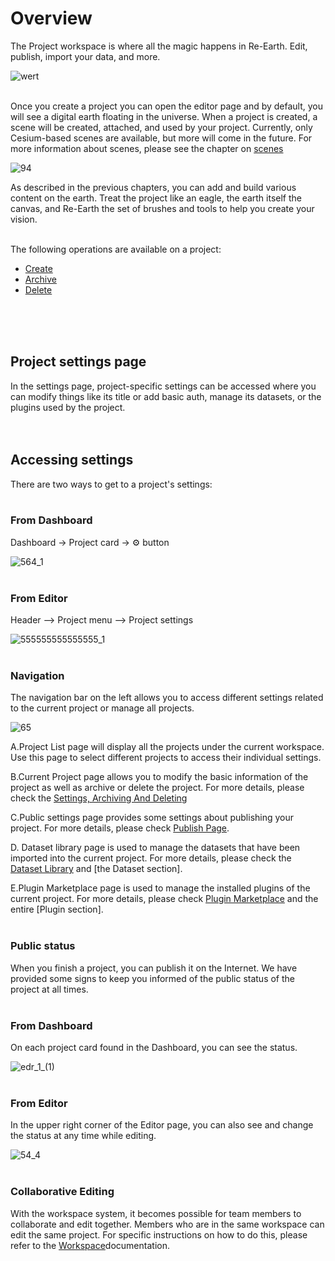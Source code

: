 # Overview

The Project workspace is where all the magic happens in Re-Earth. Edit, publish, import your data, and more.

![wert](https://github.com/CS-eukarya/User-Manual-English-/assets/154571156/abaf7f0b-a08a-4c47-8d18-f4ce26f5230c)
<br>
<br>

Once you create a project you can open the editor page and by default, you will see a digital earth floating in the universe. When a project is created, a scene will be created, attached, and used by your project. Currently, only Cesium-based scenes are available, but more will come in the future. For more information about scenes, please see the chapter on [scenes](https://github.com/CS-eukarya/User-Manual-English-/blob/3c5ed956a9ffc94cbd543ddfe0a9a54465b87c82/Overview%20for%20Scene.md)

![94](https://github.com/CS-eukarya/User-Manual-English-/assets/154571156/7164a68d-909b-4b62-aec0-4405806bf81f)

As described in the previous chapters, you can add and build various content on the earth. Treat the project like an eagle,  the earth itself the canvas, and Re-Earth the set of brushes and tools to help you create your vision.
<br>
<br>

The following operations are available on a project:

- [Create](ttps://github.com/CS-eukarya/User-Manual-English-/blob/Project/Create%20A%20New%20Project.md)
- [Archive](https://github.com/CS-eukarya/User-Manual-English-/blob/Project/Settings%2C%20Archiving%20And%20Deleting.md)
- [Delete](https://github.com/CS-eukarya/User-Manual-English-/blob/Project/Settings%2C%20Archiving%20And%20Deleting.md#deleting-your-project)
<br>
<br>
<br>

## Project settings page

In the settings page, project-specific settings can be accessed where you can modify things like its title or add basic auth, manage its datasets, or the plugins used by the project.
<br>
<br>
<br>

## Accessing settings

There are two ways to get to a project's settings:
<br>
<br>

### From Dashboard[](https://docs.reearth.io/user-manual/project-and-workspace/project/overview#from-dashboard)

Dashboard -> Project card -> ⚙️ button

![564_1](https://github.com/CS-eukarya/User-Manual-English-/assets/154571156/f3bcda6e-9793-4090-84fd-b3d271dd2e98)
<br>
<br>

### From Editor[](https://docs.reearth.io/user-manual/project-and-workspace/project/overview#from-editor)

Header —> Project menu —> Project settings

![555555555555555_1](https://github.com/CS-eukarya/User-Manual-English-/assets/154571156/5ac1c982-3c7e-4b71-bef7-978aa65ff47d)
<br>
<br>

### Navigation

The navigation bar on the left allows you to access different settings related to the current project or manage all projects.

![65](https://github.com/CS-eukarya/User-Manual-English-/assets/154571156/e6f85cf3-2a2c-4549-a269-bd7d3eb47169)

A.Project List page will display all the projects under the current workspace. Use this page to select different projects to access their individual settings.

B.Current Project page allows you to modify the basic information of the project as well as archive or delete the project. For more details, please check the [Settings, Archiving And Deleting](https://github.com/CS-eukarya/User-Manual-English-/blob/Project/Settings%2C%20Archiving%20And%20Deleting.md)

C.Public settings page provides some settings about publishing your project. For more details, please check [Publish Page](https://github.com/CS-eukarya/User-Manual-English-/blob/Understanding-Re-Earth-UI/Publish%20Page.md).

D. Dataset library page is used to manage the datasets that have been imported into the current project. For more details, please check the [Dataset Library](https://github.com/CS-eukarya/User-Manual-English-/blob/Project/Dataset%20Library.md) and [the Dataset section].

E.Plugin Marketplace page is used to manage the installed plugins of the current project. For more details, please check [Plugin Marketplace](https://github.com/CS-eukarya/User-Manual-English-/blob/Plugin/Plugin%20Marketplace.md) and the entire [Plugin section].
<br>
<br>

### Public status

When you finish a project, you can publish it on the Internet. We have provided some signs to keep you informed of the public status of the project at all times.
<br>
<br>

### From Dashboard

On each project card found in the Dashboard, you can see the status.

![edr_1_(1)](https://github.com/CS-eukarya/User-Manual-English-/assets/154571156/b8e791f4-cfd2-4a1f-87e1-0fd90bd602d6)
<br>
<br>

### From Editor

In the upper right corner of the Editor page, you can also see and change the status at any time while editing.

![54_4](https://github.com/CS-eukarya/User-Manual-English-/assets/154571156/62841f34-a9f9-4d0c-88d1-1621c527e3a3)
<br>
<br>

### Collaborative Editing

With the workspace system, it becomes possible for team members to collaborate and edit together. Members who are in the same workspace can edit the same project. For specific instructions on how to do this, please refer to the [Workspace](https://github.com/CS-eukarya/User-Manual-English-/blob/Workspace/Create%20A%20New%20Team%20Workspace.md)documentation.
